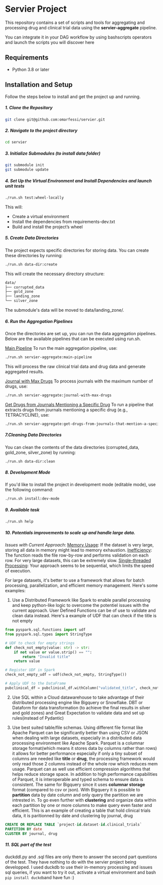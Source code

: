 # Servier Project

This repository contains a set of scripts and tools for aggregating and processing drug and clinical trial data using the **servier-aggregate** pipeline.

You can integrate it in your DAG workflow by using bashscripts operators and launch the scripts you will discover here

## Requirements

- Python 3.8 or later

## Installation and Setup

Follow the steps below to install and get the project up and running.
##### 1. Clone the Repository
```bash
git clone git@github.com:omarfessi/servier.git
```
##### 2. Navigate to the project directory
```bash
cd servier
```

##### 3. Initialize Submodules (to install data folder)
```bash
git submodule init
git submodule update
```

##### 4. Set Up the Virtual Environment and Install Dependencies and launch unit tests
```bash
./run.sh test:wheel-locally
```
This will:
- Create a virtual environment
- Install the dependencies from requirements-dev.txt
- Build and install the project’s wheel

##### 5. Create Data Directories
The project expects specific directories for storing data. You can create these directories by running:
```bash
./run.sh data-dir:create
```
This will create the necessary directory structure:
```bash
data/
├── corrupted_data
├── gold_zone
├── landing_zone
└── silver_zone
```
The submodule's data will be moved to data/landing_zone/.


##### 6. Run the Aggregation Pipelines
Once the directories are set up, you can run the data aggregation pipelines. Below are the available pipelines that can be executed using run.sh.

<u>Main Pipeline</u>
To run the main aggregation pipeline, use:
```bash
./run.sh servier-aggregate:main-pipeline
```
This will process the raw clinical trial data and drug data and generate aggregated results.


<u>Journal with Max Drugs</u>
To process journals with the maximum number of drugs, use:


```bash
./run.sh servier-aggregate:journal-with-max-drugs
```
<u>Get Drugs from Journals Mentioning a Specific Drug</u>
To run a pipeline that extracts drugs from journals mentioning a specific drug (e.g., TETRACYCLINE), use:
```bash
./run.sh servier-aggregate:get-drugs-from-journals-that-mention-a-specific-drug TETRACYCLINE
```


##### 7.Cleaning Data Directories
You can clean the contents of the data directories (corrupted_data, gold_zone, silver_zone) by running:
```bash
./run.sh data-dir:clean
```

##### 8. Development Mode
If you'd like to install the project in development mode (editable mode), use the following command:
```bash
./run.sh install:dev-mode
```

##### 9. Available task
```bash
./run.sh help
```
##### 10. Potentials improvements to scale up and handle large data.
*Issues with Current Approach*:
<u>Memory Usage</u>: If the dataset is very large, storing all data in memory might lead to memory exhaustion.
<u>Inefficiency</u>: The function reads the file row-by-row and performs validation on each row. For very large datasets, this can be extremely slow.
<u>Single-threaded Processing</u>: Your approach seems to be sequential, which limits the speed of execution.

For large datasets, it's better to use a framework that allows for batch processing, parallelization, and efficient memory management. Here's some examples:
1. Use a Distributed Framework like Spark to enable parallel processing and keep python-like logic to overcome the potentiel issues with the current approach. User Defined Functions can be of use to validate and clean data instead.
Here's a example of UDF that can check if the title is not empty
```python
from pyspark.sql.functions import udf
from pyspark.sql.types import StringType

# UDF to check for empty strings
def check_not_empty(value: str) -> str:
    if not value or value.strip() == "":
        return "Invalid title"
    return value

# Register UDF in Spark
check_not_empty_udf = udf(check_not_empty, StringType())

# Apply UDF to the DataFrame
pubclinical_df = pubclinical_df.withColumn("validated_title", check_not_empty_udf(pubclinical_df["title"]))
```


2. Use SQL within a Cloud datawarehouse  to take advantage of their distributed processing engine like Bigquery or Snowflake. DBT or Dataform for data transformation (to achieve the final results in silver and gold zones) and Great Expectation to validate data and set up rules(instead of Pydantic)

3. Use best suited table/file schemas.
Using different file format like Apache Parquet can be significantly better than using CSV or JSON when dealing with large datasets, especially in a distributed data processing environment like Apache Spark.
Parquet is a columnar storage format(which means it stores data by columns rather than rows) it allows for better performance especially if only a tiny subset of columns are needed like  **title** or **drug**, the processing framework would only read those 2 columns instead of the whole row which reduces mem usage.
Parquet can as well use efficient compression algorithms that helps reduce storage space.
In addition to high performance capabilities of Parquet, it is interoperable and typed schema to ensure data is consistent.
The same for Bigquery since it uses **columnar storage** format (compared to csv or json). With Bigquery it is possible to **partition** data by date column and only query the partition we are intrested in. To go even further with **clustering** and organize data within each partition by one or more columns to make query even faster and efficient.
This is an example of creating a table that hold clinical trials data, it is paritionned by date and clustering by journal, drug
```SQL
CREATE OR REPLACE TABLE `project-id.dataset-id.clinical_trials`
PARTITION BY date
CLUSTER BY journal, drug

```

##### 11. SQL part of the test
duckddl.py and .sql files are only there to answer the second part questions of the test. They have nothing to do with the servier project being developped.
I used duckdb to use their in-memory processing and issues sql queries, if you want to try it out, activate a virtual environment and bash ```pip install duckdb```and have fun :)
